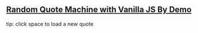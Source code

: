 ## [Random Quote Machine with Vanilla JS By Demo](https://demsource.github.io/random-quote-machine/)
tip: click space to load a new quote
